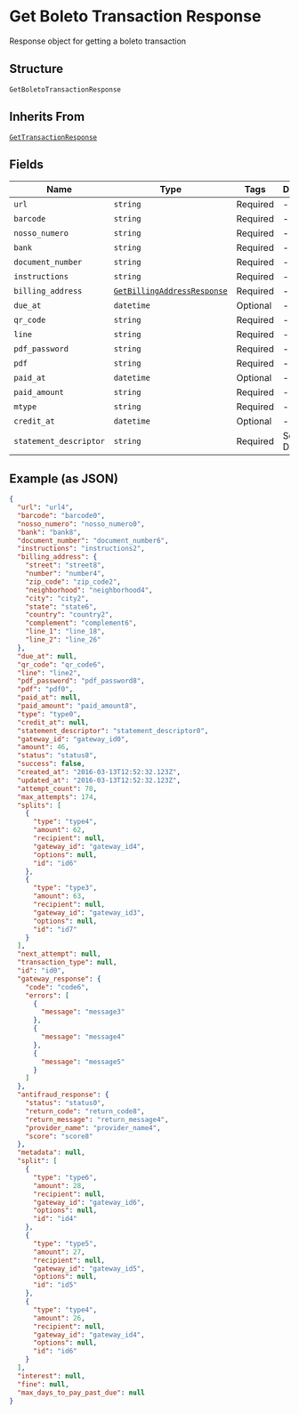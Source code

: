 
# Get Boleto Transaction Response

Response object for getting a boleto transaction

## Structure

`GetBoletoTransactionResponse`

## Inherits From

[`GetTransactionResponse`](../../doc/models/get-transaction-response.md)

## Fields

| Name | Type | Tags | Description |
|  --- | --- | --- | --- |
| `url` | `string` | Required | - |
| `barcode` | `string` | Required | - |
| `nosso_numero` | `string` | Required | - |
| `bank` | `string` | Required | - |
| `document_number` | `string` | Required | - |
| `instructions` | `string` | Required | - |
| `billing_address` | [`GetBillingAddressResponse`](../../doc/models/get-billing-address-response.md) | Required | - |
| `due_at` | `datetime` | Optional | - |
| `qr_code` | `string` | Required | - |
| `line` | `string` | Required | - |
| `pdf_password` | `string` | Required | - |
| `pdf` | `string` | Required | - |
| `paid_at` | `datetime` | Optional | - |
| `paid_amount` | `string` | Required | - |
| `mtype` | `string` | Required | - |
| `credit_at` | `datetime` | Optional | - |
| `statement_descriptor` | `string` | Required | Soft Descriptor |

## Example (as JSON)

```json
{
  "url": "url4",
  "barcode": "barcode0",
  "nosso_numero": "nosso_numero0",
  "bank": "bank8",
  "document_number": "document_number6",
  "instructions": "instructions2",
  "billing_address": {
    "street": "street8",
    "number": "number4",
    "zip_code": "zip_code2",
    "neighborhood": "neighborhood4",
    "city": "city2",
    "state": "state6",
    "country": "country2",
    "complement": "complement6",
    "line_1": "line_18",
    "line_2": "line_26"
  },
  "due_at": null,
  "qr_code": "qr_code6",
  "line": "line2",
  "pdf_password": "pdf_password8",
  "pdf": "pdf0",
  "paid_at": null,
  "paid_amount": "paid_amount8",
  "type": "type0",
  "credit_at": null,
  "statement_descriptor": "statement_descriptor0",
  "gateway_id": "gateway_id0",
  "amount": 46,
  "status": "status8",
  "success": false,
  "created_at": "2016-03-13T12:52:32.123Z",
  "updated_at": "2016-03-13T12:52:32.123Z",
  "attempt_count": 70,
  "max_attempts": 174,
  "splits": [
    {
      "type": "type4",
      "amount": 62,
      "recipient": null,
      "gateway_id": "gateway_id4",
      "options": null,
      "id": "id6"
    },
    {
      "type": "type3",
      "amount": 63,
      "recipient": null,
      "gateway_id": "gateway_id3",
      "options": null,
      "id": "id7"
    }
  ],
  "next_attempt": null,
  "transaction_type": null,
  "id": "id0",
  "gateway_response": {
    "code": "code6",
    "errors": [
      {
        "message": "message3"
      },
      {
        "message": "message4"
      },
      {
        "message": "message5"
      }
    ]
  },
  "antifraud_response": {
    "status": "status0",
    "return_code": "return_code8",
    "return_message": "return_message4",
    "provider_name": "provider_name4",
    "score": "score8"
  },
  "metadata": null,
  "split": [
    {
      "type": "type6",
      "amount": 28,
      "recipient": null,
      "gateway_id": "gateway_id6",
      "options": null,
      "id": "id4"
    },
    {
      "type": "type5",
      "amount": 27,
      "recipient": null,
      "gateway_id": "gateway_id5",
      "options": null,
      "id": "id5"
    },
    {
      "type": "type4",
      "amount": 26,
      "recipient": null,
      "gateway_id": "gateway_id4",
      "options": null,
      "id": "id6"
    }
  ],
  "interest": null,
  "fine": null,
  "max_days_to_pay_past_due": null
}
```

